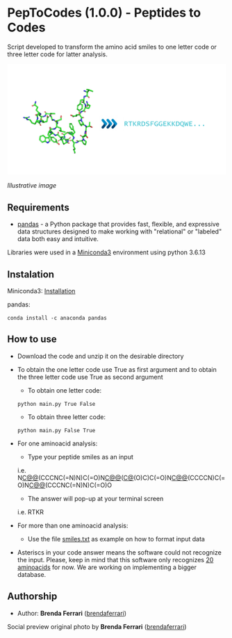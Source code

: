 # PepToCodes (1.0.0) - Peptides to Codes

Script developed to transform the amino acid smiles to one letter code or three letter code for latter analysis.

<img src="resources/images/Peptocodes.png" width="570">

*Illustrative image*

## Requirements

* [pandas](https://pandas.pydata.org/) - a Python package that provides fast, flexible, and expressive data structures designed to make working with "relational" or "labeled" data both easy and intuitive. 

Libraries were used in a [Miniconda3](https://docs.conda.io/en/latest/miniconda.html) environment using python 3.6.13

## Instalation

Miniconda3: [Installation](https://conda.io/projects/conda/en/latest/user-guide/install/index.html)

pandas:
```
conda install -c anaconda pandas
```

## How to use

* Download the code and unzip it on the desirable directory

* To obtain the one letter code use True as first argument and to obtain the three letter code use True as second argument

    * To obtain one letter code:
    
    ```
    python main.py True False
    ```

    * To obtain three letter code:
    
    ```
    python main.py False True
    ```

* For one aminoacid analysis:

    * Type your peptide smiles as an input

    i.e. N[C@@]([H])(CCCNC(=N)N)C(=O)N[C@@]([H])([C@]([H])(O)C)C(=O)N[C@@]([H])(CCCCN)C(=O)N[C@@]([H])(CCCNC(=N)N)C(=O)O

    * The answer will pop-up at your terminal screen

    i.e. RTKR

* For more than one aminoacid analysis:

    * Use the file [smiles.txt](resources/smiles.txt) as example on how to format input data

* Asteriscs in your code answer means the software could not recognize the input. Please, keep in mind that this software only recognizes [20 aminoacids](resources/codes.csv) for now. We are working on implementing a bigger database.

## Authorship

* Author: **Brenda Ferrari** ([brendaferrari](https://github.com/brendaferrari))

Social preview original photo by **Brenda Ferrari** ([brendaferrari](https://github.com/brendaferrari))